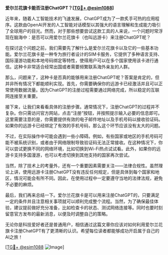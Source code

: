 **爱尔兰花旗卡能否注册ChatGPT？[[TG💪+ @esim1088](https://t.me/s/esim1088)]**

近年来，随着人工智能技术的飞速发展，ChatGPT成为了一款炙手可热的应用程序。这款由OpenAI开发的人工智能对话模型以其强大的语言理解和生成能力吸引了全球用户的目光。然而，对于那些想要尝试这款工具的人来说，一个问题时常浮现在脑海中：是否可以用爱尔兰花旗卡（也叫远游卡）来注册ChatGPT呢？

在探讨这个问题之前，我们需要先了解什么是爱尔兰花旗卡以及它的一些基本功能。爱尔兰花旗卡是一种专为旅行者设计的SIM卡服务，它提供了多种语言支持、国际漫游功能和本地号码绑定等特性，使得用户可以在多个国家使用该卡进行通信。这种卡非常适合经常出国或者需要频繁联系海外亲友的人群。

那么，问题来了，这种卡是否真的能够用来注册ChatGPT呢？答案是肯定的，但并非所有情况下都能顺利实现。首先，你需要确保你的远游卡已经激活并且可以正常使用数据流量。因为ChatGPT的注册过程需要通过网络完成，所以稳定的互联网连接至关重要。

接下来，让我们来看看具体的注册步骤。通常情况下，注册ChatGPT的过程并不复杂。你只需访问官方网站，点击“注册”按钮，并按照提示输入必要的信息即可。这里需要注意的是，你需要提供有效的电子邮件地址以及手机号码以接收验证码。如果你的远游卡已经绑定了有效的手机号码，那么这个环节应该没有太大的问题。

不过，在实际操作中可能会遇到一些小障碍。例如，有些国家或地区的手机号码可能不被系统识别，或者由于网络限制导致验证码无法正常接收。在这种情况下，你可以尝试更换不同的网络环境，比如切换到Wi-Fi热点试试看。此外，如果你的远游卡支持多国漫游，也可以考虑切换到其他支持的国家再次尝试。

当然，除了技术上的考量外，还有一个重要因素需要关注——法律合规性。虽然理论上讲，使用远游卡注册ChatGPT没有违反任何规定，但是具体到每个国家和地区，情况可能会有所不同。因此，在使用过程中一定要遵守当地的法律法规，避免不必要的麻烦。

最后，我们再来总结一下。爱尔兰花旗卡是可以用来注册ChatGPT的，只要满足一定的条件并且注意相关事项就可以顺利完成整个流程。当然，为了确保最佳体验，建议提前做好充分准备，比如检查卡的状态、测试网络连接等。同时也要时刻留意官方发布的最新消息，以便及时调整自己的策略。

无论你是科技爱好者还是普通用户，相信通过这篇文章你应该对如何利用爱尔兰花旗卡注册ChatGPT有了更清晰的认识。希望每位读者都能够成功开启属于自己的AI之旅！

[[TG💪+ @esim1088](https://t.me/s/esim1088) ![Image](https://i.postimg.cc/4NQfJmqS/Snipaste-2025-05-13-00-14-12.png)]